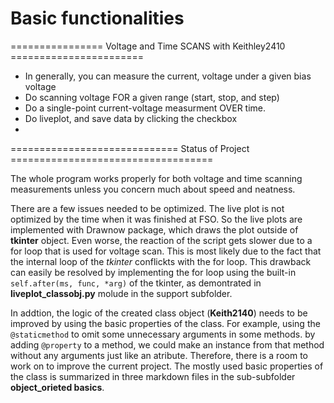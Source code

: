 # Basic functionalities


================   Voltage and Time SCANS with Keithley2410 =======================
- In generally, you can measure the current, voltage under a given bias voltage 
- Do scanning voltage FOR a given range (start, stop, and step)
- Do a single-point current-voltage measurment OVER time.
- Do liveplot, and save data by clicking the checkbox
- 
============================= Status of Project ===================================

The whole program works properly for both voltage and time scanning measurements 
unless you concern much about speed and neatness.

There are a few issues needed to be optimized. The live plot is not optimized 
by the time when it was finished at FSO. So the live plots are implemented with
Drawnow package, which draws the plot outside of **tkinter** object. Even worse, 
the reaction of the script gets slower due to a for loop that is used for voltage
scan. This is most likely due to the fact that the internal loop of the *tkinter* 
conflickts with the for loop. This drawback can easily be resolved by implementing
the for loop using the built-in `self.after(ms, func, *arg)` of the tkinter, as 
demontrated in **liveplot_classobj.py** molude in the support subfolder.

In addtion, the logic of the created class object (**Keith2140**) needs to be improved 
by using the basic properties of the class. For example, using the `@staticmethod` to omit
some unnecessary arguments in some methods. by adding `@property` to a method, we could
make an instance from that method without any arguments just like an atribute. Therefore,
there is a room to work on to improve the current project. The mostly used basic properties
of the class is summarized in three markdown files in the sub-subfolder 
**object_orieted basics**. 
